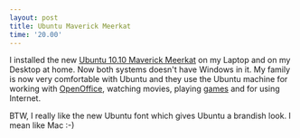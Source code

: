 ```yaml
---
layout: post
title: Ubuntu Maverick Meerkat
time: '20.00'
---
```


I installed the new [Ubuntu 10.10 Maverick Meerkat](http://www.ubuntu.com/desktop) on my Laptop and on my Desktop at home. Now both systems doesn't have Windows in it. My family is now very comfortable with Ubuntu and they use the Ubuntu machine for working with [OpenOffice](http://www.openoffice.org), watching movies, playing [games](http://2dboy.com/games.php) and for using Internet.

BTW, I really like the new Ubuntu font which gives Ubuntu a brandish look. I mean like Mac :-)
